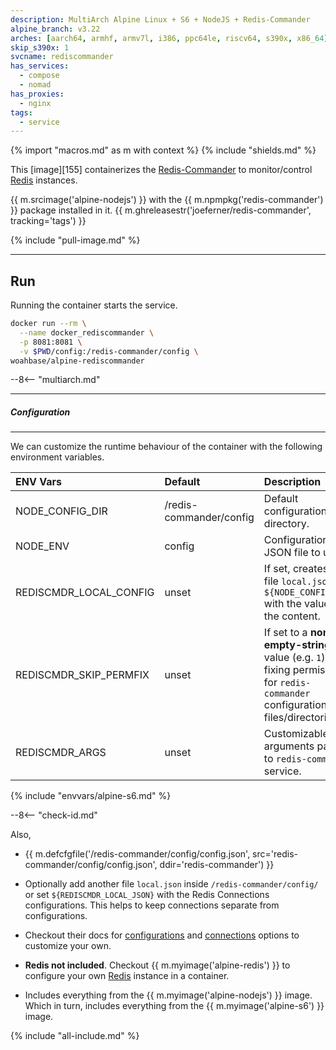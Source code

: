 ```yaml
---
description: MultiArch Alpine Linux + S6 + NodeJS + Redis-Commander
alpine_branch: v3.22
arches: [aarch64, armhf, armv7l, i386, ppc64le, riscv64, s390x, x86_64]
skip_s390x: 1
svcname: rediscommander
has_services:
  - compose
  - nomad
has_proxies:
  - nginx
tags:
  - service
---
```


{% import "macros.md" as m with context %}
{% include "shields.md" %}

This [image][155] containerizes the [Redis-Commander][1] to
monitor/control [Redis][5] instances.

{{ m.srcimage('alpine-nodejs') }} with the {{
m.npmpkg('redis-commander') }} package installed in it.
{{ m.ghreleasestr('joeferner/redis-commander', tracking='tags') }}

{% include "pull-image.md" %}

---
Run
---

Running the container starts the service.

``` sh
docker run --rm \
  --name docker_rediscommander \
  -p 8081:8081 \
  -v $PWD/config:/redis-commander/config \
woahbase/alpine-rediscommander
```

--8<-- "multiarch.md"

---
##### Configuration
---

We can customize the runtime behaviour of the container with the
following environment variables.

| ENV Vars               | Default                 | Description
| :---                   | :---                    | :---
| NODE_CONFIG_DIR        | /redis-commander/config | Default configuration directory.
| NODE_ENV               | config                  | Configuration JSON file to use.
| REDISCMDR_LOCAL_CONFIG | unset                   | If set, creates the file `local.json` in `${NODE_CONFIG_DIR}` with the value as the content.
| REDISCMDR_SKIP_PERMFIX | unset                   | If set to a **non-empty-string** value (e.g. `1`), skips fixing permissions for `redis-commander` configuration files/directories.
| REDISCMDR_ARGS         | unset                   | Customizable arguments passed to `redis-commander` service.
{% include "envvars/alpine-s6.md" %}

--8<-- "check-id.md"

Also,

* {{ m.defcfgfile('/redis-commander/config/config.json',
  src='redis-commander/config/config.json',
  ddir='redis-commander') }}

* Optionally add another file `local.json` inside
  `/redis-commander/config/` or set `${REDISCMDR_LOCAL_JSON}` with
  the Redis Connections configurations. This helps to keep
  connections separate from configurations.

* Checkout their docs for [configurations][3] and [connections][4]
  options to customize your own.

* **Redis not included**. Checkout {{ m.myimage('alpine-redis') }}
  to configure your own [Redis][5] instance in a container.

* Includes everything from the {{ m.myimage('alpine-nodejs') }}
  image. Which in turn, includes everything from the {{
  m.myimage('alpine-s6') }} image.

[1]: https://joeferner.github.io/redis-commander/
[2]: https://github.com/joeferner/redis-commander
[3]: https://github.com/joeferner/redis-commander/blob/master/docs/configuration.md
[4]: https://github.com/joeferner/redis-commander/blob/master/docs/connections.md
[5]: https://redis.io

{% include "all-include.md" %}
